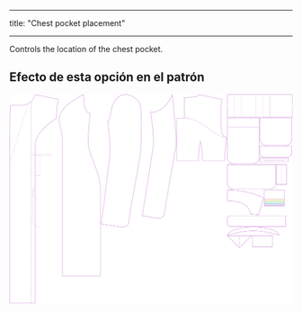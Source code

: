 - - -
title: "Chest pocket placement"
- - -

Controls the location of the chest pocket.

## Efecto de esta opción en el patrón

![This image shows the effect of this option by superimposing several variants that have a different value for this option](carlita_chestpocketplacement_sample.svg "Effect of this option on the pattern")

